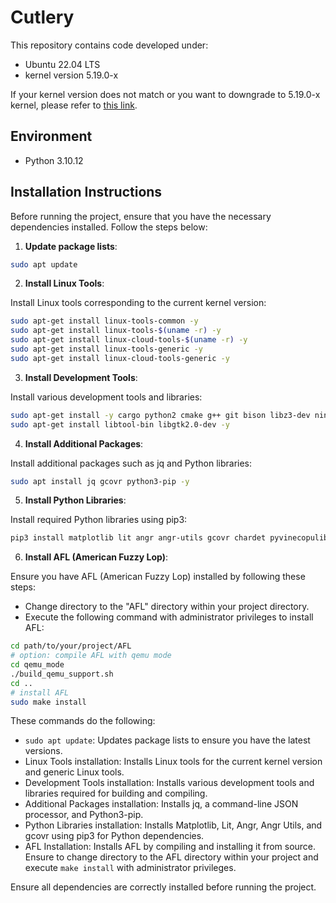 # Cutlery

This repository contains code developed under:
- Ubuntu 22.04 LTS
- kernel version 5.19.0-x

If your kernel version does not match or you want to downgrade to 5.19.0-x kernel, please refer to [this link](https://www.haoyep.com/posts/ptatm-1/).

## Environment

- Python 3.10.12

## Installation Instructions

Before running the project, ensure that you have the necessary dependencies installed. Follow the steps below:

1. **Update package lists**:

```bash
sudo apt update
```

2. **Install Linux Tools**:

Install Linux tools corresponding to the current kernel version:

```bash
sudo apt-get install linux-tools-common -y
sudo apt-get install linux-tools-$(uname -r) -y
sudo apt-get install linux-cloud-tools-$(uname -r) -y
sudo apt-get install linux-tools-generic -y
sudo apt-get install linux-cloud-tools-generic -y
```

3. **Install Development Tools**:

Install various development tools and libraries:

```bash
sudo apt-get install -y cargo python2 cmake g++ git bison libz3-dev ninja-build python3-pip zlib1g-dev
sudo apt-get install libtool-bin libgtk2.0-dev -y
```

4. **Install Additional Packages**:

Install additional packages such as jq and Python libraries:

```bash
sudo apt install jq gcovr python3-pip -y
```

5. **Install Python Libraries**:

Install required Python libraries using pip3:

```bash
pip3 install matplotlib lit angr angr-utils gcovr chardet pyvinecopulib statsmodels
```

6. **Install AFL (American Fuzzy Lop)**:

Ensure you have AFL (American Fuzzy Lop) installed by following these steps:
- Change directory to the "AFL" directory within your project directory.
- Execute the following command with administrator privileges to install AFL:

```bash
cd path/to/your/project/AFL
# option: compile AFL with qemu mode
cd qemu_mode
./build_qemu_support.sh
cd ..
# install AFL
sudo make install
```

These commands do the following:

- `sudo apt update`: Updates package lists to ensure you have the latest versions.
- Linux Tools installation: Installs Linux tools for the current kernel version and generic Linux tools.
- Development Tools installation: Installs various development tools and libraries required for building and compiling.
- Additional Packages installation: Installs jq, a command-line JSON processor, and Python3-pip.
- Python Libraries installation: Installs Matplotlib, Lit, Angr, Angr Utils, and gcovr using pip3 for Python dependencies.
- AFL Installation: Installs AFL by compiling and installing it from source. Ensure to change directory to the AFL directory within your project and execute `make install` with administrator privileges.

Ensure all dependencies are correctly installed before running the project.
